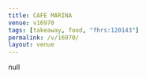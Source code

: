 ```yaml
---
title: CAFE MARINA
venue: v16970
tags: [takeaway, food, "fhrs:120143"]
permalink: /v/16970/
layout: venue
---
```

null